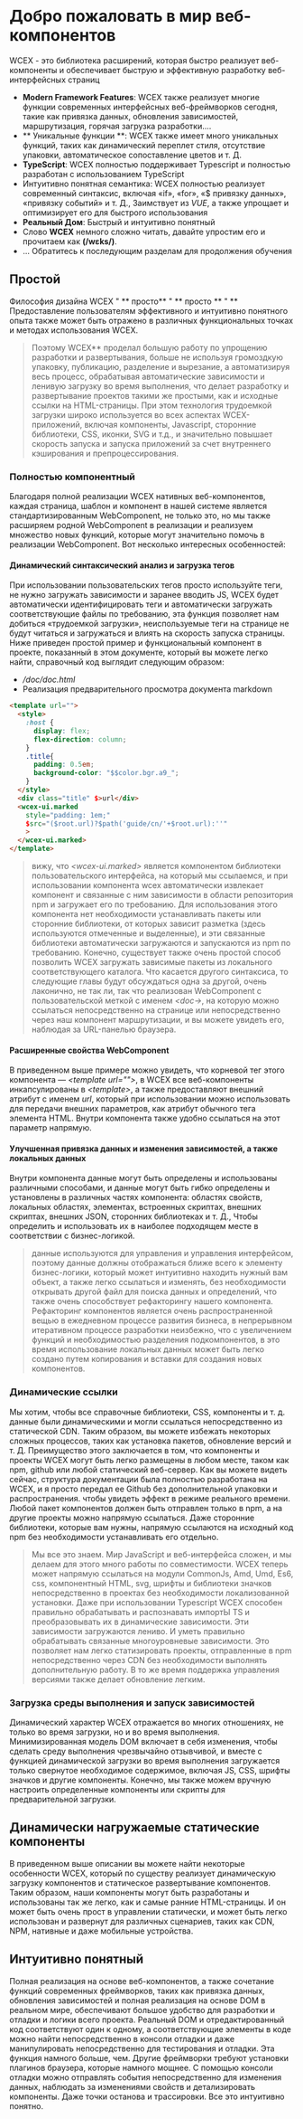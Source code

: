<!--DESC: {icon:{name:"explore",pkg:"mdi",type:"filled"},id:1} -->

<p align=center><svg width=8em src="/logo.svg" ></svg></p>

# Добро пожаловать в мир веб-компонентов

WCEX - это библиотека расширений, которая быстро реализует веб-компоненты и обеспечивает быструю и эффективную разработку веб-интерфейсных страниц

- **Modern Framework Features**: WCEX также реализует многие функции современных интерфейсных веб-фреймворков сегодня, такие как привязка данных, обновления зависимостей, маршрутизация, горячая загрузка разработки....
- ** Уникальные функции **: WCEX также имеет много уникальных функций, таких как динамический переплет стиля, отсутствие упаковки, автоматическое сопоставление цветов и т. Д.
- **TypeScript**: WCEX полностью поддерживает Typescript и полностью разработан с использованием TypeScript
- Интуитивно понятная семантика: WCEX полностью реализует современный синтаксис, включая «if», «for», «$ привязку данных», «привязку событий» и т. Д., Заимствует из *VUE*, а также упрощает и оптимизирует его для быстрого использования
- **Реальный Дом**: Быстрый и интуитивно понятный
- Слово **WCEX** немного сложно читать, давайте упростим его и прочитаем как **(/wɛks/)**.
- ... Обратитесь к последующим разделам для продолжения обучения

## Простой

Философия дизайна WCEX " ** просто** " ** просто ** " **
Предоставление пользователям эффективного и интуитивно понятного опыта также может быть отражено в различных функциональных точках и методах использования WCEX.

> Поэтому WCEX** проделал большую работу по упрощению разработки и развертывания, больше не используя громоздкую упаковку, публикацию, разделение и вырезание, а автоматизируя весь процесс, обрабатывая автоматические зависимости и ленивую загрузку во время выполнения, что делает разработку и развертывание проектов такими же простыми, как и исходные ссылки на HTML-страницы. При этом технология трудоемкой загрузки широко используется во всех аспектах WCEX-приложений, включая компоненты, Javascript, сторонние библиотеки, CSS, иконки, SVG и т.д., и значительно повышает скорость запуска и запуска приложений за счет внутреннего кэширования и препроцессирования.

### Полностью компонентный

Благодаря полной реализации WCEX нативных веб-компонентов, каждая страница, шаблон и компонент в нашей системе является стандартизированным WebComponent, не только это, но мы также расширяем родной WebComponent в реализации и реализуем множество новых функций, которые могут значительно помочь в реализации WebComponent. Вот несколько интересных особенностей:

#### Динамический синтаксический анализ и загрузка тегов

При использовании пользовательских тегов просто используйте теги, не нужно загружать зависимости и заранее вводить JS, WCEX будет автоматически идентифицировать теги и автоматически загружать соответствующие файлы по требованию, эта функция позволяет нам добиться «трудоемкой загрузки», неиспользуемые теги на странице не будут читаться и загружаться и влиять на скорость запуска страницы. Ниже приведен простой пример и функциональный компонент в проекте, показанный в этом документе, который вы можете легко найти, справочный код выглядит следующим образом:
- _/doc/doc.html_
- Реализация предварительного просмотра документа markdown
```html
<template url="">
  <style>
    :host {
      display: flex;
      flex-direction: column;
    }
    .title{
      padding: 0.5em;
      background-color: "$$color.bgr.a9_";
    }
  </style>
  <div class="title" $>url</div>
  <wcex-ui.marked 
    style="padding: 1em;" 
    $src="($root.url)?$path('guide/cn/'+$root.url):''"
    >
  </wcex-ui.marked>
</template>
```

> вижу, что _\<wcex-ui.marked\>_ является компонентом библиотеки пользовательского интерфейса, на который мы ссылаемся, и при использовании компонента wcex автоматически извлекает компонент и связанные с ним зависимости в области репозитория npm и загружает его по требованию. Для использования этого компонента нет необходимости устанавливать пакеты или сторонние библиотеки, от которых зависит разметка (здесь используются отмеченные и выделенные), и эти связанные библиотеки автоматически загружаются и запускаются из npm по требованию. Конечно, существует также очень простой способ позволить WCEX загружать зависимые пакеты из локального соответствующего каталога. Что касается другого синтаксиса, то следующие главы будут обсуждаться одна за другой, очень лаконично, не так ли, так что реализован WebComponent с пользовательской меткой с именем _\<doc-\>_, на которую можно ссылаться непосредственно на странице или непосредственно через наш компонент маршрутизации, и вы можете увидеть его, наблюдая за URL-панелью браузера.

#### Расширенные свойства WebComponent
В приведенном выше примере можно увидеть, что корневой тег этого компонента — _\<template url=""\>_, в WCEX все веб-компоненты инкапсулированы в _\<template\>_, а также предоставляют внешний атрибут с именем _url_, который при использовании можно использовать для передачи внешних параметров, как атрибут обычного тега элемента HTML. Внутри компонента также удобно ссылаться на этот параметр напрямую.


#### Улучшенная привязка данных и изменения зависимостей, а также локальных данных
Внутри компонента данные могут быть определены и использованы различными способами, и данные могут быть гибко определены и установлены в различных частях компонента: областях свойств, локальных областях, элементах, встроенных скриптах, внешних скриптах, внешних JSON, сторонних библиотеках и т. Д., Чтобы определить и использовать их в наиболее подходящем месте в соответствии с бизнес-логикой.
> данные используются для управления и управления интерфейсом, поэтому данные должны отображаться ближе всего к элементу бизнес-логики, который может интуитивно находить нужный вам объект, а также легко ссылаться и изменять, без необходимости открывать другой файл для поиска данных и определений, что также очень способствует рефакторингу нашего компонента. Рефакторинг компонентов является очень распространенной вещью в ежедневном процессе развития бизнеса, в непрерывном итеративном процессе разработки неизбежно, что с увеличением функций и необходимостью разделения подкомпонентов, в это время использование локальных данных может быть легко создано путем копирования и вставки для создания новых компонентов.

### Динамические ссылки
Мы хотим, чтобы все справочные библиотеки, CSS, компоненты и т. д. данные были динамическими и могли ссылаться непосредственно из статической CDN. Таким образом, вы можете избежать некоторых сложных процессов, таких как установка пакетов, обновление версий и т. Д. Преимущество этого заключается в том, что компоненты и проекты WCEX могут быть легко размещены в любом месте, таком как npm, github или любой статический веб-сервер. Как вы можете видеть сейчас, структура документации была полностью разработана на WCEX, и я просто передал ее Github без дополнительной упаковки и распространения. чтобы увидеть эффект в режиме реального времени. Любой пакет компонентов должен быть отправлен только в npm, а на другие проекты можно напрямую ссылаться. Даже сторонние библиотеки, которые вам нужны, напрямую ссылаются на исходный код npm без необходимости устанавливать его отдельно.

> Мы все это знаем. Мир JavaScript и веб-интерфейса сложен, и мы делаем для этого много работы по совместимости. WCEX теперь может напрямую ссылаться на модули CommonJs, Amd, Umd, Es6, css, компонентный HTML, svg, шрифты и библиотеки значков непосредственно в проектах без необходимости локализованной установки. Даже при использовании Typescript WCEX способен правильно обрабатывать и распознавать импортЫ TS и преобразовывать их в динамические зависимости. Эти зависимости загружаются лениво. И уметь правильно обрабатывать связанные многоуровневые зависимости. Это позволяет нам легко статизировать проекты, отправленные в npm непосредственно через CDN без необходимости выполнять дополнительную работу. В то же время поддержка управления версиями также делает обновление легким.

### Загрузка среды выполнения и запуск зависимостей
Динамический характер WCEX отражается во многих отношениях, не только во время загрузки, но и во время выполнения. Минимизированная модель DOM включает в себя изменения, чтобы сделать среду выполнения чрезвычайно отзывчивой, и вместе с функцией динамической загрузки во время выполнения загружается только свернутое необходимое содержимое, включая JS, CSS, шрифты значков и другие компоненты. Конечно, мы также можем вручную настроить определенные компоненты или скрипты для предварительной загрузки.

## Динамически нагружаемые статические компоненты
В приведенном выше описании вы можете найти некоторые особенности WCEX, который по существу реализует динамическую загрузку компонентов и статическое развертывание компонентов. Таким образом, наши компоненты могут быть разработаны и использованы так же легко, как и самые ранние HTML-страницы. И он может быть очень прост в управлении статически, и может быть легко использован и развернут для различных сценариев, таких как CDN, NPM, нативные и даже мобильные устройства.

## Интуитивно понятный
Полная реализация на основе веб-компонентов, а также сочетание функций современных фреймворков, таких как привязка данных, обновления зависимостей и полная реализация на основе DOM в реальном мире, обеспечивают большое удобство для разработки и отладки и логики всего проекта. Реальный DOM и отредактированный код соответствуют один к одному, а соответствующие элементы в коде можно найти непосредственно в консоли отладки и даже манипулировать непосредственно для тестирования и отладки. Эта функция намного больше, чем. Другие фреймворки требуют установки плагинов браузера, которые намного мощнее. С помощью консоли отладки можно отправлять события непосредственно для изменения данных, наблюдать за изменениями свойств и детализировать компоненты. Даже точки останова и трассировки. Все это интуитивно понятно.

## Скорость
WCEX работает очень быстро, мы проделали большую работу по его ускорению, помимо минимизации динамической загрузки зависимостей, мы также реализуем предварительную обработку и кэширование шаблонов, внедрение CSS и кэширование, иконки шрифтов и т. Д.
> Стоит отметить, что WCEX не похож на другие фреймворки, использующие VDOM, он полностью основан на реальном дереве DOM для слияния изменений и обработки, мы отказываемся от алгоритма сравнения разностей дерева DOM, а вместо этого реализуем небольшой коллектор изменений, чтобы достичь при изменении данных, получить наименьшую единицу изменения, объединить ее и, наконец, обновить до DOM за один раз, так что скорость отклика к системе значительно улучшена.

## Прогрессивное развитие
В отличие от других фреймворков, WCEX не имеет сильных языковых предпочтений, будь то HTML, Javscript, Typescript и т. Д., Это выбор разработки, который мы поддерживаем и рекомендуем, но по мере развития проекта это постепенный процесс разработки, который переходит от простого к сложному, а затем разделяется и реконструируется. В этом процессе следуйте концепции **Good Cat**, быстрой реализации, оптимизированной логике и удобному итеративному обновлению.

> Мы обычно делаем это в наших проектах:
> - Во-первых, логически простые страницы, обычно в чистом _HTML_ виде, стараются избегать использования Javascript, потому что это приведет к определению имен переменных и разделенных ссылок, выглядит уставшим;
> - Во-вторых, по мере увеличения сложности бизнеса, особенно когда встроенная JS-инструкция длинная, перенесите JS на _HTML встроенный скрипт tag_ и используйте синтаксис Javascript, чтобы можно было проверить синтаксис и улучшить форматирование;
> - В-третьих, по мере дальнейшего роста бизнеса и увеличения количества строк кода мы обычно контролируем _inlining JavaScript_ В течение 50 строк Js разбивается на независимые файлы Typescript и завершает тип. При поддержке _WCEX_ эта работа будет легкой;
> - Наконец, компонент становится еще более большим, и это когда компонент разделяется независимо



## Недорогая доставка
Жизненный цикл программного продукта более сложен, WCEX рассматривает, как добиться общего упрощения и оптимизации во всем жизненном цикле программного продукта, в том числе из цепочки разработки и отладки. Тестирование выпусков развертывания и последующих изменений. Итерация версии и многие другие ссылки. Оптимизируйте и упростите эти ссылки. Это может значительно повысить эффективность нашей разработки. Это снижает стоимость всего цикла разработки программного обеспечения. Поэтому многие из функций, которые мы разрабатываем, связаны с ними. В следующих главах. Вы, вероятно, увидите некоторые интересные приложения на каждом шаге.
> Например, основываясь на характеристиках динамических зависимостей и загрузки, многокомпонентные модули и многопользовательские совместные сетевые совместные горячие обновления могут быть достигнуты в разработке команды, и эти обновления основаны на локальных обновлениях. Изменения всех пользователей отражаются в предварительном просмотре в режиме реального времени

> Благодаря функции статических компонентов WCEX вы даже можете напрямую использовать npm и GitHub в качестве личного блога, так что нет необходимости в серверах и нет платы за трафик, как хорошо.

> Этот документ делает именно это, с фреймворками и компонентами, написанными на WCEX, ссылается на некоторые готовые сторонние пакеты на NPM, а некоторый контент написан в уценке. В конечном итоге он был выпущен непосредственно в NPM, через публичный бесплатный CDN, что можно увидеть сейчас.

## Другое
В правом верхнем углу есть небольшая кнопка, вы можете испытать характеристики WCEX _Semantic Real-time Color Matching_, выбрать свой любимый цвет.

Кроме того, вы можете видеть, что в этом документе используются специальные китайские шрифты, а WCEX также реализует трудоемкую загрузку китайских крупных шрифтов. Юзабилити использования разнообразных китайских шрифтов в браузере значительно улучшено, а подробности загрузки шрифтов можно увидеть в консоли отладки, а использование этого китайского шрифта не зависит от других сторонних API-сервисов, также полностью статичны и поддерживают оффлайн, и будет глава, посвященная поддержке и оптимизации загрузки китайских шрифтов Reference project: [https://github.com/wc-ex/cn-fontsource]( https://github.com/wc-ex/cn-fontsource)
